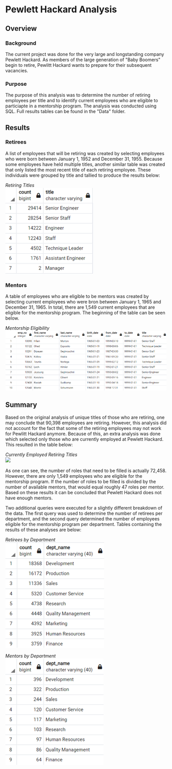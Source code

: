 # Pewlett Hackard Analysis
## Overview
### Background
The current project was done for the very large and longstanding company Pewlett Hackard. As members of the large generation of "Baby Boomers" begin to retire, Pewlitt Hackard wants to prepare for their subsequent vacancies. 

### Purpose
The purpose of this analysis was to determine the number of retiring employees per title and to identify current employees who are eligible to particiapte in a mentorship program. The analysis was conducted using SQL. Full results tables can be found in the "Data" folder. 

## Results
### Retirees
A list of employees that will be retiring was created by selecting employees who were born between January 1, 1952 and December 31, 1955. Because some employees have held multiple titles, another similar table was created that only listed the most recent title of each retiring employee. These individuals were grouped by title and tallied to produce the results below: 

*Retiring Titles*  
![](Resources/retiring_titles.png)

### Mentors 
A table of employees who are eligible to be mentors was created by selecting current employees who were bron between January 1, 1965 and December 31, 1965. In total, there are 1,549 current employees that are eligible for the mentorship program. The beginning of the table can be seen below. 

*Mentorship Eligibility*  
![](Resources/mentorship_eligibility.png)

## Summary 
Based on the original analysis of unique titles of those who are retiring, one may conclude that 90,398 employees are retiring. However, this analysis did not account for the fact that some of the retiring employees may not work for Pewlitt Hackard anymore. Because of this, an extra analysis was done which selected only those who are currently employed at Pewlett Hackard. This resulted in the table below: 

*Currently Employed Retiring Titles*  
![](Resources/current_retiringtitles.png)

As one can see, the number of roles that need to be filled is actually 72,458. However, there are only 1,549 employees who are eligible for the mentorship program. If the number of roles to be filled is divided by the number of available mentors, that would equal roughly 47 roles per mentor. Based on these results it can be concluded that Pewlett Hackard does not have enough mentors. 

Two additional queries were executed for a slightly different breakdown of the data. The first query was used to determine the number of retirees per department, and the second query determined the number of employees eligible for the mentorship program per department. Tables containing the results of these analyses are below: 

*Retirees by Department*  
![](Resources/dept_retirees.png)

*Mentors by Department*  
![](Resources/dept_mentors.png)

